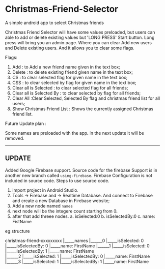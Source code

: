 # Christmas-Friend-Selector
A simple android app to select Christmas friends


Christmas Friend Selector will have some values preloaded, but users can able to add or delete existing values but 'LONG PRESS' Start button. Long press will bring you an admin page. Where you can clear Add new users and Delete existing users. And it allows you to clear some flags.

Flags:
1. Add : to Add a new friend name given in the text box;
2. Delete : to delete existing friend given name in the text box;
3. CS : to clear selected flag for given name in the text box;
4. CSS : to clear selected by flag for given name in the text box;
5. Clear all is Selected : to clear selected flag for all friends;
5. Clear all is Selected By : to clear selected by flag for all friends;
6. Clear All :Clear Selected, Selected By flag and christmas friend list for all users;
7. Show Christmas Friend List : Shows the currently assigned Christmas friend list.


Future Update plan :

Some names are preloaded with the app. In the next update it will be removed.

_______
UPDATE
-------
Added Google Firebase support. Source code for the firebase Support is in another new branch called ```using-firebase```. Firebase Configuration is not included in source code. 
Steps to use source code. 
1. import project in Android Studio.
2. Tools -> Firebase and -> Realtime Database. And connect to Firebase and create a new Database in Firebase website; 
3. Add a new node named ```names```
4. next node will be the integere count starting from 0.
5. after that add threee nodes. 
    a. isSelected:0
    b. isSelectedBy:0
    c. name: FistName
    
eg structure 

  christmas-friend-xxxxxxxxx
  |_____names
          |______0
                  |_____isSelected: 0
                  |_____isSelectedBy: 0
                  |_____name: FirstName
          |______1
                  |_____isSelected: 0
                  |_____isSelectedBy: 1
                  |_____name: FirstName   
          |______2
                  |_____isSelected: 1
                  |_____isSelectedBy: 0
                  |_____name: FirstName
          |______3
                  |_____isSelected: 1
                  |_____isSelectedBy: 1
                  |_____name: FirstName
